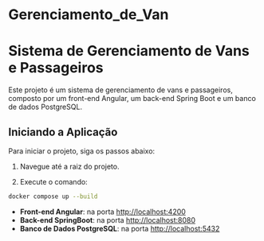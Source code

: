 # Gerenciamento_de_Van
# Sistema de Gerenciamento de Vans e Passageiros

Este projeto é um sistema de gerenciamento de vans e passageiros, composto por um front-end Angular, um back-end Spring Boot e um banco de dados PostgreSQL.


## Iniciando a Aplicação

Para iniciar o projeto, siga os passos abaixo:

1. Navegue até a raiz do projeto.

2. Execute o comando:
```sh
docker compose up --build
```


- **Front-end Angular**: na porta [http://localhost:4200](http://localhost:4200)
- **Back-end SpringBoot**: na porta [http://localhost:8080](http://localhost:8080)
- **Banco de Dados PostgreSQL**: na porta [http://localhost:5432](http://localhost:5432)



